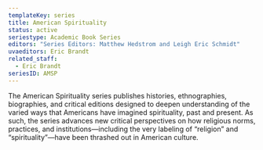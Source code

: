 ```yaml
---
templateKey: series
title: American Spirituality
status: active
seriestype: Academic Book Series
editors: "Series Editors: Matthew Hedstrom and Leigh Eric Schmidt"
uvaeditors: Eric Brandt
related_staff:
  - Eric Brandt
seriesID: AMSP
---
```

The American Spirituality series publishes histories, ethnographies, biographies, and critical editions designed to deepen understanding of the varied ways that Americans have imagined spirituality, past and present. As such, the series advances new critical perspectives on how religious norms, practices, and institutions—including the very labeling of “religion” and “spirituality”—have been thrashed out in American culture. 
